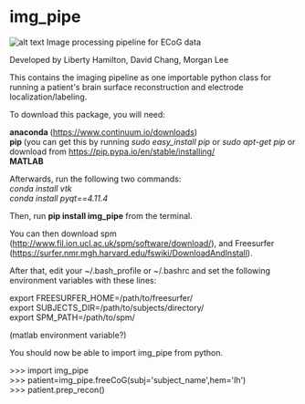 # img_pipe
![alt text](https://github.com/ChangLabUcsf/img_pipe/raw/master/icons/leftbrain_blackbg.png "img_pipe") Image processing pipeline for ECoG data

Developed by Liberty Hamilton, David Chang, Morgan Lee

This contains the imaging pipeline as one importable python class for running a patient's
brain surface reconstruction and electrode localization/labeling.

To download this package, you will need:

<b> anaconda </b> (https://www.continuum.io/downloads)<br>
<b> pip </b> (you can get this by running <i>sudo easy_install pip</i> or <i>sudo apt-get pip</i> or download from https://pip.pypa.io/en/stable/installing/<br>
<b> MATLAB </b>

Afterwards, run the following two commands:<br>
<i>conda install vtk</i><br>
<i>conda install pyqt==4.11.4</i><br>

Then, run <b>pip install img_pipe</b> from the terminal. 

You can then download spm (http://www.fil.ion.ucl.ac.uk/spm/software/download/), and Freesurfer (https://surfer.nmr.mgh.harvard.edu/fswiki/DownloadAndInstall). 

After that, edit your ~/.bash_profile or ~/.bashrc and set the following environment variables with these lines:

export FREESURFER_HOME=/path/to/freesurfer/<br>
export SUBJECTS_DIR=/path/to/subjects/directory/<br>
export SPM_PATH=/path/to/spm/<br>

(matlab environment variable?)

You should now be able to import img_pipe from python. 

\>>> import img_pipe<br>
\>>> patient=img_pipe.freeCoG(subj='subject_name',hem='lh')<br>
\>>> patient.prep_recon()<br>



